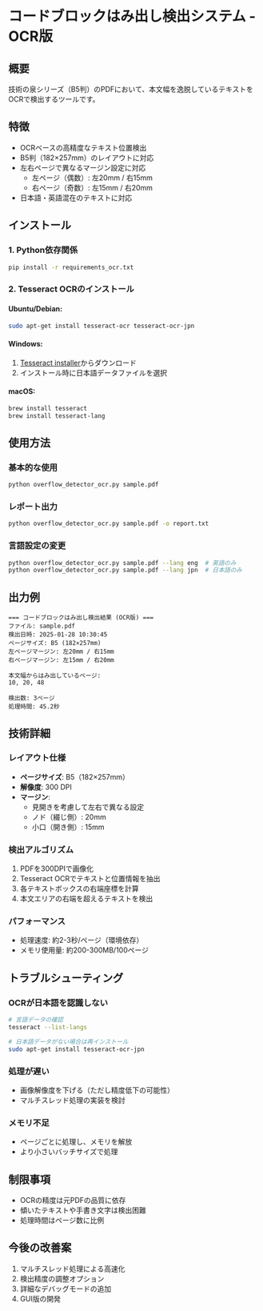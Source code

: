 # コードブロックはみ出し検出システム - OCR版

## 概要
技術の泉シリーズ（B5判）のPDFにおいて、本文幅を逸脱しているテキストをOCRで検出するツールです。

## 特徴
- OCRベースの高精度なテキスト位置検出
- B5判（182×257mm）のレイアウトに対応
- 左右ページで異なるマージン設定に対応
  - 左ページ（偶数）: 左20mm / 右15mm
  - 右ページ（奇数）: 左15mm / 右20mm
- 日本語・英語混在のテキストに対応

## インストール

### 1. Python依存関係
```bash
pip install -r requirements_ocr.txt
```

### 2. Tesseract OCRのインストール

#### Ubuntu/Debian:
```bash
sudo apt-get install tesseract-ocr tesseract-ocr-jpn
```

#### Windows:
1. [Tesseract installer](https://github.com/UB-Mannheim/tesseract/wiki)からダウンロード
2. インストール時に日本語データファイルを選択

#### macOS:
```bash
brew install tesseract
brew install tesseract-lang
```

## 使用方法

### 基本的な使用
```bash
python overflow_detector_ocr.py sample.pdf
```

### レポート出力
```bash
python overflow_detector_ocr.py sample.pdf -o report.txt
```

### 言語設定の変更
```bash
python overflow_detector_ocr.py sample.pdf --lang eng  # 英語のみ
python overflow_detector_ocr.py sample.pdf --lang jpn  # 日本語のみ
```

## 出力例
```
=== コードブロックはみ出し検出結果 (OCR版) ===
ファイル: sample.pdf
検出日時: 2025-01-28 10:30:45
ページサイズ: B5 (182×257mm)
左ページマージン: 左20mm / 右15mm
右ページマージン: 左15mm / 右20mm

本文幅からはみ出しているページ:
10, 20, 48

検出数: 3ページ
処理時間: 45.2秒
```

## 技術詳細

### レイアウト仕様
- **ページサイズ**: B5（182×257mm）
- **解像度**: 300 DPI
- **マージン**:
  - 見開きを考慮して左右で異なる設定
  - ノド（綴じ側）: 20mm
  - 小口（開き側）: 15mm

### 検出アルゴリズム
1. PDFを300DPIで画像化
2. Tesseract OCRでテキストと位置情報を抽出
3. 各テキストボックスの右端座標を計算
4. 本文エリアの右端を超えるテキストを検出

### パフォーマンス
- 処理速度: 約2-3秒/ページ（環境依存）
- メモリ使用量: 約200-300MB/100ページ

## トラブルシューティング

### OCRが日本語を認識しない
```bash
# 言語データの確認
tesseract --list-langs

# 日本語データがない場合は再インストール
sudo apt-get install tesseract-ocr-jpn
```

### 処理が遅い
- 画像解像度を下げる（ただし精度低下の可能性）
- マルチスレッド処理の実装を検討

### メモリ不足
- ページごとに処理し、メモリを解放
- より小さいバッチサイズで処理

## 制限事項
- OCRの精度は元PDFの品質に依存
- 傾いたテキストや手書き文字は検出困難
- 処理時間はページ数に比例

## 今後の改善案
1. マルチスレッド処理による高速化
2. 検出精度の調整オプション
3. 詳細なデバッグモードの追加
4. GUI版の開発